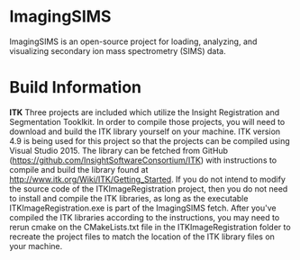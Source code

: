 # ImagingSIMS
ImagingSIMS is an open-source project for loading, analyzing, and visualizing secondary ion mass spectrometry (SIMS) data.

# Build Information
<b>ITK</b> Three projects are included which utilize the Insight Registration and Segmentation Tooklkit. In order to compile those projects, you will need to download and build the ITK library yourself on your machine. ITK version 4.9 is being used for this project so that the projects can be compiled using Visual Studio 2015. The library can be fetched from GitHub (https://github.com/InsightSoftwareConsortium/ITK) with instructions to compile and build the library found at http://www.itk.org/Wiki/ITK/Getting_Started. If you do not intend to modify the source code of the ITKImageRegistration project, then you do not need to install and compile the ITK libraries, as long as the executable ITKImageRegistration.exe is part of the ImagingSIMS fetch. After you've compiled the ITK libraries according to the instructions, you may need to rerun cmake on the CMakeLists.txt file in the ITKImageRegistration folder to recreate the project files to match the location of the ITK library files on your machine.
